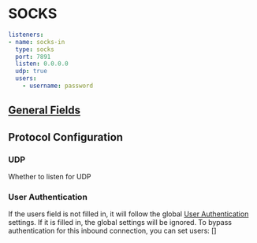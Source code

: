 # SOCKS

```{.yaml linenums="1"}
listeners:
- name: socks-in
  type: socks
  port: 7891
  listen: 0.0.0.0
  udp: true
  users:
    - username: password
```

## [General Fields](./index.md)

## Protocol Configuration

### UDP

Whether to listen for UDP

### User Authentication

If the users field is not filled in, it will follow the global [User Authentication](../../general.md/#user-authentication) settings. If it is filled in, the global settings will be ignored. To bypass authentication for this inbound connection, you can set users: []